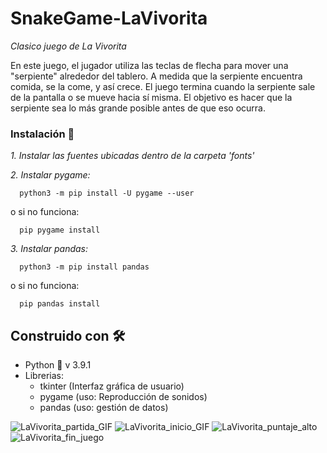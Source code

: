 # SnakeGame-LaVivorita
_Clasico juego de La Vivorita_

En este juego, el jugador utiliza las teclas de flecha para mover una "serpiente" alrededor del tablero. A medida que la serpiente encuentra comida, se la come, y así crece. El juego termina cuando la serpiente sale de la pantalla o se mueve hacia sí misma. El objetivo es hacer que la serpiente sea lo más grande posible antes de que eso ocurra.

### Instalación 🔧

_1. Instalar las fuentes ubicadas dentro de la carpeta 'fonts'_

_2. Instalar pygame:_

      python3 -m pip install -U pygame --user
      
o si no funciona:

      pip pygame install
      
_3. Instalar pandas:_

      python3 -m pip install pandas
 
 o si no funciona:

      pip pandas install
      

## Construido con 🛠️

* Python 🐍 v 3.9.1
* Librerias:
  * tkinter (Interfaz gráfica de usuario)
  * pygame (uso: Reproducción de sonidos)
  * pandas (uso: gestión de datos)


![LaVivorita_partida_GIF](https://user-images.githubusercontent.com/69491395/109424066-e6ee7100-79c0-11eb-85a1-376262002583.gif)
![LaVivorita_inicio_GIF](https://user-images.githubusercontent.com/69491395/109424349-0b971880-79c2-11eb-9bf6-f282046f0046.gif)
![LaVivorita_puntaje_alto](https://user-images.githubusercontent.com/69491395/109424487-8bbd7e00-79c2-11eb-9233-8f2be68d9507.png)
![LaVivorita_fin_juego](https://user-images.githubusercontent.com/69491395/109424380-249fc980-79c2-11eb-834a-7899f0d37781.png)
